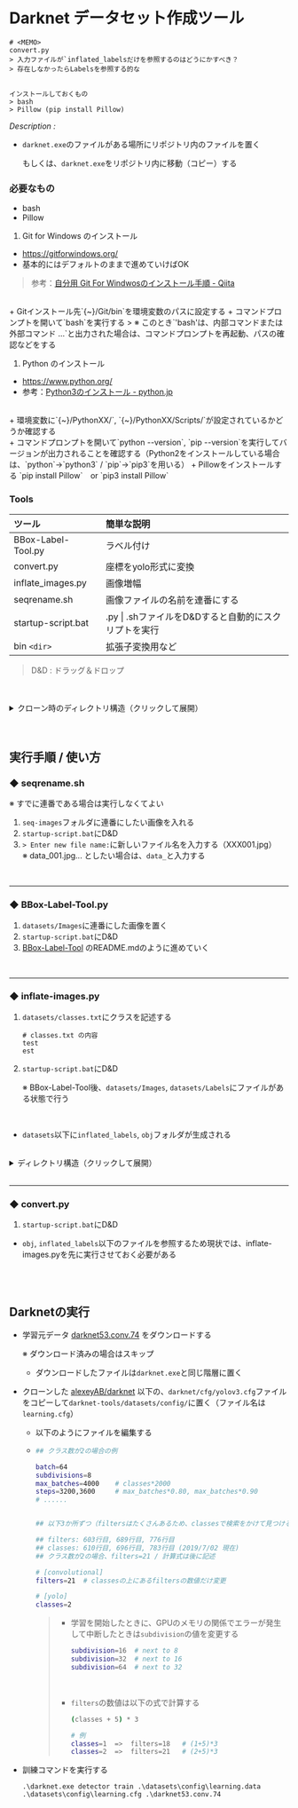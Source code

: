 # Darknet データセット作成ツール

```
# <MEMO>
convert.py
> 入力ファイルが`inflated_labelsだけを参照するのはどうにかすべき？
> 存在しなかったらLabelsを参照する的な


インストールしておくもの
> bash
> Pillow (pip install Pillow)

```



*Description :*

+ `darknet.exe`のファイルがある場所にリポジトリ内のファイルを置く

  もしくは、`darknet.exe`をリポジトリ内に移動（コピー）する


### 必要なもの
+ bash
+ Pillow



1. Git for Windows のインストール
  + <a href="https://gitforwindows.org/" target="_blank">https://gitforwindows.org/</a>
  + 基本的にはデフォルトのままで進めていけばOK
  > 参考：<a href="https://qiita.com/toshi-click/items/dcf3dd48fdc74c91b409">自分用 Git For Windwosのインストール手順 - Qiita</a>
  <br>
  + Gitインストール先`{~}/Git/bin`を環境変数のパスに設定する
  + コマンドプロンプトを開いて`bash`を実行する
  > ※ このとき`'bash'は、内部コマンドまたは外部コマンド ...`と出力された場合は、コマンドプロンプトを再起動、パスの確認などをする


1. Python のインストール
  + <a href="https://www.python.org/">https://www.python.org/</a>
  + 参考：<a href="https://www.python.jp/install/windows/install_py3.html">Python3のインストール - python.jp</a>
  <br>
  + 環境変数に`{~}/PythonXX/`, `{~}/PythonXX/Scripts/`が設定されているかどうか確認する
  <br>
  + コマンドプロンプトを開いて`python --version`, `pip --version`を実行してバージョンが出力されることを確認する（Python2をインストールしている場合は、`python`→`python3` / `pip`→`pip3`を用いる）
  + Pillowをインストールする
    `pip install Pillow`　or `pip3 install Pillow`
  




### Tools
| ツール              | 簡単な説明                                  |
| :----              | :----                                      |
| BBox-Label-Tool.py | ラベル付け                                    |
| convert.py         | 座標をyolo形式に変換                          |
| inflate_images.py  | 画像増幅                                    |
|seqrename.sh        |画像ファイルの名前を連番にする                     |
|startup-script.bat  | .py \| .shファイルをD&Dすると自動的にスクリプトを実行 |
| bin `<dir>`        | 拡張子変換用など                              |

> D&D : ドラッグ＆ドロップ

<br>
<br>

<details><summary>クローン時のディレクトリ構造（クリックして展開）</summary><div>



```
# ~\darknet-tools\

C:.
│  darknet.exe
│  ...
│  base.cfg
│  BBox-Label-Tool.py
│  convert.py
│  ffmpeg.exe
│  inflate_images.py
│  README.md
│  seqrename.sh
│  startup-script.bat
│  
├─datasets
│  │  classes.txt
│  │  
│  ├─Images
│  │  ├─001
│  │  │      test.jpg
│  │  │      test2.jpg
│  │  │      test3.jpg
│  │  │
│  │  └─002
│  │          est.jpg
│  │          est2.jpg
│  │          est3.jpg
│  │
│  └─Labels
│      ├─001
│      │      test.txt
│      │      test2.txt
│      │      test3.txt
│      │
│      └─002
│              est.txt
│              est2.txt
│              est3.txt
│
├─bin
│      ffmpeg.exe
│
└─seqrename-images
        hoge_001.jpg
        hoge_002.jpg
        hoge_003.jpg
```
</div></details>

<br>
<br>

## 実行手順 / 使い方


### ◆ seqrename.sh

※ すでに連番である場合は実行しなくてよい  

1. `seq-images`フォルダに連番にしたい画像を入れる
1. `startup-script.bat`にD&D
1. `> Enter new file name:`に新しいファイル名を入力する（XXX001.jpg）  
  ※ data_001.jpg... としたい場合は、`data_`と入力する

<br>

***

### ◆ BBox-Label-Tool.py

1. `datasets/Images`に連番にした画像を置く
1. `startup-script.bat`にD&D
1. <a href="https://github.com/puzzledqs/BBox-Label-Tool#bbox-label-tool" target="_blank">BBox-Label-Tool</a> のREADME.mdのように進めていく

<br>

***

### ◆ inflate-images.py

1. `datasets/classes.txt`にクラスを記述する

   ```
   # classes.txt の内容
   test
   est
   ```

2. `startup-script.bat`にD&D

   ※ BBox-Label-Tool後、`datasets/Images`, `datasets/Labels`にファイルがある状態で行う

<br>

+ `datasets`以下に`inflated_labels`, `obj`フォルダが生成される

<br>

<details><summary>ディレクトリ構造（クリックして展開）</summary><div>


```
# ~\darknet-tools\datasets\

C:.
│  classes.txt
│
├─Images
│  ├─001
│  │      test.jpg
│  │      test2.jpg
│  │      test3.jpg
│  │
│  └─002
│          est.jpg
│          est2.jpg
│          est3.jpg
│
├─inflated_labels
│  ├─test
│  │      test2_0.txt
│  │      test2_1.txt
│  │      test2_2.txt
│  │      test2_3.txt
│  │      test2_4.txt
│  │      ...
│  │
│  └─est
│          est2_0.txt
│          est2_1.txt
│          est2_2.txt
│          est2_3.txt
│          est2_4.txt
│          ...
│
├─Labels
│  ├─001
│  │      test.txt
│  │      test2.txt
│  │      test3.txt
│  │
│  └─002
│          est.txt
│          est2.txt
│          est3.txt
│
└─obj
    ├─test
    │      test2_0.jpg
    │      test2_1.jpg
    │      test2_2.jpg
    │      test2_3.jpg
    │      test2_4.jpg
    │      ...
    │
    └─est
            est2_0.jpg
            est2_1.jpg
            est2_2.jpg
            est2_3.jpg
            est2_4.jpg
            ...
```
</div></details>

<br>

***

### ◆ convert.py

1. `startup-script.bat`にD&D
+ `obj`, `inflated_labels`以下のファイルを参照するため現状では、inflate-images.pyを先に実行させておく必要がある

<br>

<br>

## Darknetの実行

+ 学習元データ [darknet53.conv.74](http://pjreddie.com/media/files/darknet53.conv.74) をダウンロードする

  ※ ダウンロード済みの場合はスキップ

  + ダウンロードしたファイルは`darknet.exe`と同じ階層に置く

+ クローンした [alexeyAB/darknet](https://github.com/AlexeyAB/darknet) 以下の、`darknet/cfg/yolov3.cfg`ファイルをコピーして`darknet-tools/datasets/config/`に置く（ファイル名は`learning.cfg`）

  + 以下のようにファイルを編集する

  + ```bash
    ## クラス数が2の場合の例

    batch=64
    subdivisions=8
    max_batches=4000	# classes*2000
    steps=3200,3600		# max_batches*0.80, max_batches*0.90
    # ......
    
    
    ## 以下3か所ずつ（filtersはたくさんあるため、classesで検索をかけて見つけること）
    
    ## filters: 603行目, 689行目, 776行目
    ## classes: 610行目, 696行目, 783行目 (2019/7/02 現在)
    ## クラス数が2の場合、filters=21 / 計算式は後に記述
    
    # [convolutional]
    filters=21	# classesの上にあるfiltersの数値だけ変更
    
    # [yolo]
    classes=2
    ```

    > + 学習を開始したときに、GPUのメモリの関係でエラーが発生して中断したときは`subdivision`の値を変更する
    >
    >   ```bash
    >   subdivision=16	# next to 8
    >   subdivision=32	# next to 16
    >   subdivision=64	# next to 32
    >   ```
    >
    >    <br>
    >
    > + `filters`の数値は以下の式で計算する
    >
    >   ```bash
    >   (classes + 5) * 3
    >   
    >   # 例
    >   classes=1  =>  filters=18	# (1+5)*3
    >   classes=2  =>  filters=21	# (2+5)*3
    >   ```

+ 訓練コマンドを実行する

  ```
  .\darknet.exe detector train .\datasets\config\learning.data .\datasets\config\learning.cfg .\darknet53.conv.74
  ```

<br>






